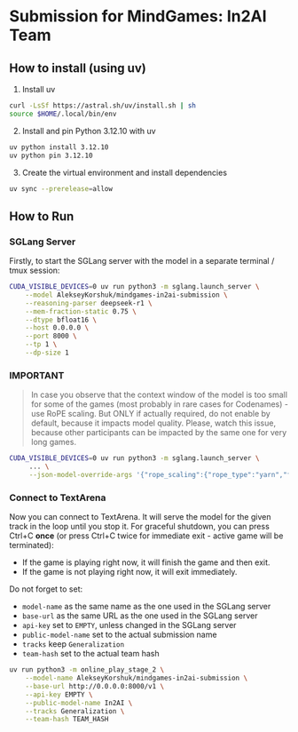 # Submission for MindGames: In2AI Team

## How to install (using uv)

1) Install uv

```bash
curl -LsSf https://astral.sh/uv/install.sh | sh
source $HOME/.local/bin/env
```

2) Install and pin Python 3.12.10 with uv

```bash
uv python install 3.12.10
uv python pin 3.12.10
```

3) Create the virtual environment and install dependencies

```bash
uv sync --prerelease=allow
```

## How to Run

### SGLang Server

Firstly, to start the SGLang server with the model in a separate terminal / tmux session:

```bash
CUDA_VISIBLE_DEVICES=0 uv run python3 -m sglang.launch_server \
    --model AlekseyKorshuk/mindgames-in2ai-submission \
    --reasoning-parser deepseek-r1 \
    --mem-fraction-static 0.75 \
    --dtype bfloat16 \
    --host 0.0.0.0 \
    --port 8000 \
    --tp 1 \
    --dp-size 1
```

### **IMPORTANT**
> In case you observe that the context window of the model is too small for some of the games (most probably in rare cases for Codenames) - use RoPE scaling. But ONLY if actually required, do not enable by default, because it impacts model quality. Please, watch this issue, because other participants can be impacted by the same one for very long games.

```bash
CUDA_VISIBLE_DEVICES=0 uv run python3 -m sglang.launch_server \
     ... \
     --json-model-override-args '{"rope_scaling":{"rope_type":"yarn","factor":4.0,"original_max_position_embeddings":32768}}'
```

### Connect to TextArena

Now you can connect to TextArena. It will serve the model for the given track in the loop until you stop it.
For graceful shutdown, you can press Ctrl+C **once** (or press Ctrl+C twice for immediate exit - active game will be terminated):
- If the game is playing right now, it will finish the game and then exit.
- If the game is not playing right now, it will exit immediately.

Do not forget to set:
- `model-name` as the same name as the one used in the SGLang server
- `base-url` as the same URL as the one used in the SGLang server
- `api-key` set to `EMPTY`, unless changed in the SGLang server
- `public-model-name` set to the actual submission name
- `tracks` keep `Generalization`
- `team-hash` set to the actual team hash

```bash
uv run python3 -m online_play_stage_2 \
    --model-name AlekseyKorshuk/mindgames-in2ai-submission \
    --base-url http://0.0.0.0:8000/v1 \
    --api-key EMPTY \
    --public-model-name In2AI \
    --tracks Generalization \
    --team-hash TEAM_HASH
```